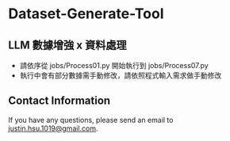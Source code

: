 # Dataset-Generate-Tool

## LLM 數據增強 x 資料處理

- 請依序從 jobs/Process01.py 開始執行到 jobs/Process07.py
- 執行中會有部分數據需手動修改，請依照程式輸入需求做手動修改

## Contact Information
If you have any questions, please send an email to [justin.hsu.1019@gmail.com](mailto:justin.hsu.1019@gmail.com).
